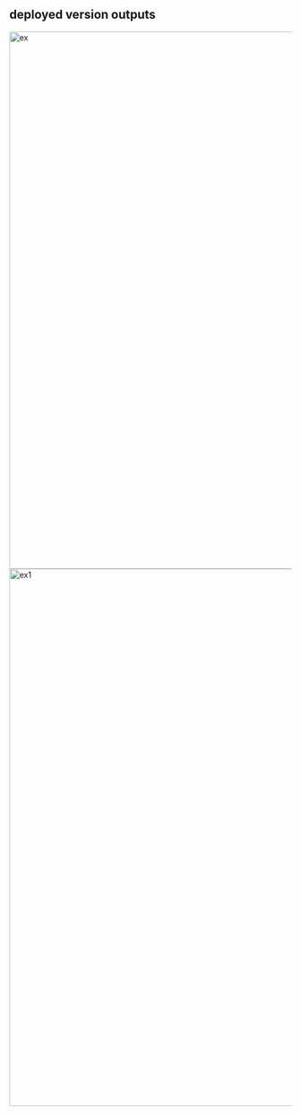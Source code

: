 ## deployed version outputs

<img width="959" alt="ex" src="https://github.com/Saumya1610/chrome-extension/assets/127005091/24ec3307-3c61-4134-8f2d-2f501dc48a62">


<img width="959" alt="ex1" src="https://github.com/Saumya1610/chrome-extension/assets/127005091/d1e56f1f-056f-47f4-92ed-519dd8cc416e">
